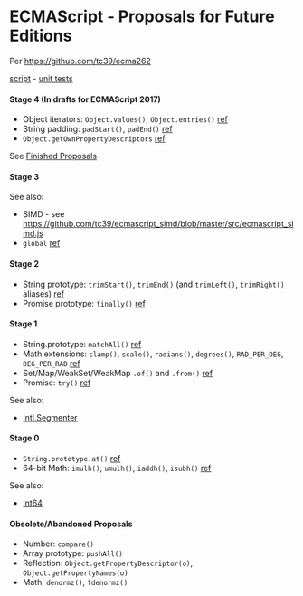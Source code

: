 # ECMAScript - Proposals for Future Editions

Per https://github.com/tc39/ecma262

[script](es-proposed.js) -
[unit tests](https://inexorabletash.github.io/polyfill/experimental/tests/es-proposed.html)

#### Stage 4 (In drafts for ECMAScript 2017)

* Object iterators: `Object.values()`, `Object.entries()` [ref](https://github.com/ljharb/proposal-object-values-entries)
* String padding:  `padStart()`, `padEnd()` [ref](https://github.com/ljharb/proposal-string-pad-start-end)
* `Object.getOwnPropertyDescriptors` [ref](https://gist.github.com/WebReflection/9353781)

See [Finished Proposals](https://github.com/tc39/proposals/blob/master/finished-proposals.md)

#### Stage 3

See also:

* SIMD - see https://github.com/tc39/ecmascript_simd/blob/master/src/ecmascript_simd.js
* `global` [ref](https://github.com/tc39/proposal-global)

#### Stage 2

* String prototype: `trimStart()`, `trimEnd()` (and `trimLeft()`, `trimRight()` aliases) [ref](https://github.com/sebmarkbage/ecmascript-string-left-right-trim)
* Promise prototype: `finally()` [ref](https://github.com/tc39/proposal-promise-finally)

#### Stage 1

* String.prototype: `matchAll()` [ref](https://github.com/ljharb/String.prototype.matchAll)
* Math extensions: `clamp()`, `scale()`, `radians()`, `degrees()`, `RAD_PER_DEG`, `DEG_PER_RAD` [ref](https://github.com/rwaldron/proposal-math-extensions/blob/master/README.md)
* Set/Map/WeakSet/WeakMap `.of()` and `.from()` [ref](https://github.com/leobalter/proposal-setmap-offrom)
* Promise: `try()` [ref](https://github.com/ljharb/proposal-promise-try)


See also:

* [Intl.Segmenter](https://gist.github.com/inexorabletash/8c4d869a584bcaa18514729332300356)

#### Stage 0

* `String.prototype.at()` [ref](https://github.com/mathiasbynens/String.prototype.at)
* 64-bit Math: `imulh()`, `umulh()`, `iaddh()`, `isubh()` [ref](https://gist.github.com/BrendanEich/4294d5c212a6d2254703)

See also:

* [Int64](https://github.com/inexorabletash/int64)

#### Obsolete/Abandoned Proposals

* Number: `compare()`
* Array prototype: `pushAll()`
* Reflection: `Object.getPropertyDescriptor(o)`, `Object.getPropertyNames(o)`
* Math: `denormz()`, `fdenormz()`
